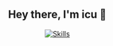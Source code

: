 <h2 align="center"> Hey there, I'm icu 👋</h2>
<div align="center"><a href="https://icudev.xyz/some-super-secret-stuff-bro-ngl"><img src="https://skillicons.dev/icons?i=py,rust,js,ts,html,css,react,flask,mysql,sqlite" alt="Skills"/></a></div>